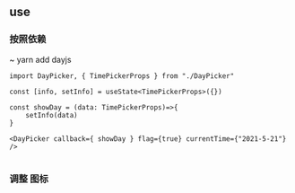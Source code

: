 ## use

### 按照依赖

~ yarn add dayjs

```
import DayPicker, { TimePickerProps } from "./DayPicker"

const [info, setInfo] = useState<TimePickerProps>({})
  
const showDay = (data: TimePickerProps)=>{
    setInfo(data)
}

<DayPicker callback={ showDay } flag={true} currentTime={"2021-5-21"} />
     
```

### 调整 图标
